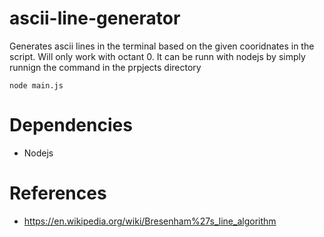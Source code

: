 # ascii-line-generator
Generates ascii lines in the terminal based on the given cooridnates in the script. Will only work with octant 0. It can be runn with nodejs by simply runnign the command in the prpjects directory 
```
node main.js
``` 
# Dependencies
- Nodejs 
# References
- https://en.wikipedia.org/wiki/Bresenham%27s_line_algorithm
